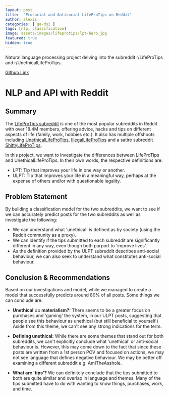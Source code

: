 ```yaml
---
layout: post
title:  "Prosocial and Antisocial LifeProTips on Reddit"
author: alexis
categories: [ ga-dsi ]
tags: [nlp, classification]
image: assets/images/lifeprotips/lpt-hero.jpg
featured: true
hidden: true
---
```


Natural language processing project delving into the subreddit r/LifeProTips and r/UnethicalLifeProTips.

[Github Link](https://github.com/alexislimsh/dsiprojects/tree/master/dsi-16-project-3)

# NLP and API with Reddit

## Summary

The [LifeProTips subreddit](https://www.reddit.com/r/LifeProTips/) is one of the most popular subreddits in Reddit with over 18.4M members, offering advice, hacks and tips on different aspects of life (family, work, hobbies etc.). It also has multiple offshoots including [UnethicalLifeProTips](https://www.reddit.com/r/UnethicalLifeProTips/), [IllegalLifeProTips](https://www.reddit.com/r/IllegalLifeProTips/) and a satire subreddit [ShittyLifeProTips](https://www.reddit.com/r/ShittyLifeProTips/).

In this project, we want to investigate the differences between LifeProTips and UnethicalLifeProTips. In their own words, the respective definitions are:
- LPT: Tip that improves your life in one way or another.
- ULPT: Tip that improves your life in a meaningful way, perhaps at the expense of others and/or with questionable legality.

## Problem Statement

By building a classification model for the two subreddits, we want to see if we can accurately predict posts for the two subreddits as well as investigate the following:
- We can understand what 'unethical' is defined as by society (using the Reddit community as a proxy).
- We can identify if the tips submitted to each subreddit are significantly different in any way, even though both purport to 'improve lives'.
- As the definition provided by the ULPT subreddit describes anti-social behaviour, we can also seek to understand what constitutes anti-social behaviour.

## Conclusion & Recommendations

Based on our investigations and model, while we managed to create a model that successfully predicts around 80% of all posts. Some things we can conclude are:

- **Unethical == materialism?:** There seems to be a greater focus on purchases and 'gaming' the system, in our ULPT posts, suggesting that people see this behaviour as unethical (but still beneficial to yourself.) Aside from this theme, we can't see any strong indications for the term.

- **Defining unethical:** While there are some themes that stand out for both subreddits, we can't explicitly conclude what 'unethical' or anti-social behaviour is. However, this may come down to the fact that since these posts are written from a 1st person POV and focused on actions, we may not see language that defines negative behaviour. We may be better off examining a different subreddit e.g. AmITheAsshole.

- **What are 'tips'?** We can definitely conclude that the tips submitted to both are quite similar and overlap in language and themes. Many of the tips submitted have to do with wanting to know things, purchases, work, and time.
